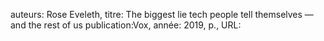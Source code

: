 auteurs: Rose Eveleth, 
titre: The biggest lie tech people tell themselves — and the rest of us
publication:Vox, 
année: 2019, 
p.,
URL: 

